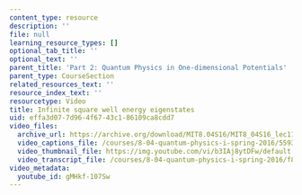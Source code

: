```yaml
---
content_type: resource
description: ''
file: null
learning_resource_types: []
optional_tab_title: ''
optional_text: ''
parent_title: 'Part 2: Quantum Physics in One-dimensional Potentials'
parent_type: CourseSection
related_resources_text: ''
resource_index_text: ''
resourcetype: Video
title: Infinite square well energy eigenstates
uid: effa3d07-7d96-4f67-43c1-86109ca8cdd7
video_files:
  archive_url: https://archive.org/download/MIT8.04S16/MIT8_04S16_lec11_s2_300k.mp4
  video_captions_file: /courses/8-04-quantum-physics-i-spring-2016/5593c24e32495b459c1eef7c91b0303b_gMHkf-107Sw.vtt
  video_thumbnail_file: https://img.youtube.com/vi/b3IAj8ytDFw/default.jpg
  video_transcript_file: /courses/8-04-quantum-physics-i-spring-2016/f8dc623c8ee5b176d89bc9e91ffc599b_gMHkf-107Sw.pdf
video_metadata:
  youtube_id: gMHkf-107Sw
---
```


